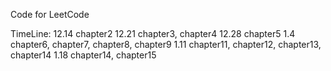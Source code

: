 Code for LeetCode


TimeLine: 
12.14  chapter2
12.21  chapter3, chapter4
12.28  chapter5
1.4 chapter6, chapter7, chapter8, chapter9
1.11 chapter11, chapter12, chapter13, chapter14
1.18 chapter14, chapter15




